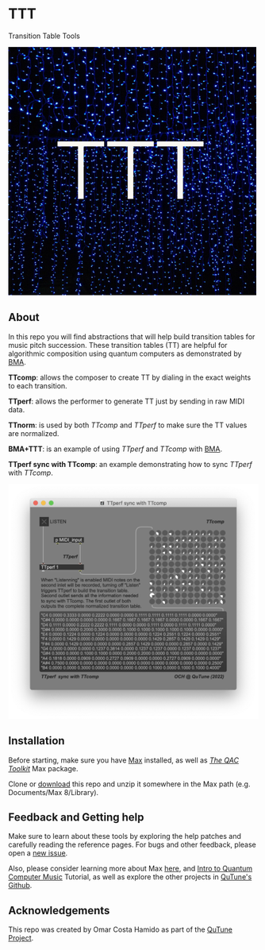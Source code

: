 # TTT
Transition Table Tools

![Package logo](/icon.png)

## About
In this repo you will find abstractions that will help build transition tables for music pitch succession. These transition tables (TT) are helpful for algorithmic composition using quantum computers as demonstrated by [BMA](https://github.com/iccmr-quantum/Miranda_Basak_Demos).

__TTcomp__: allows the composer to create TT by dialing in the exact weights to each transition.

__TTperf__: allows the performer to generate TT just by sending in raw MIDI data.

__TTnorm__: is used by both _TTcomp_ and _TTperf_ to make sure the TT values are normalized.

__BMA+TTT__: is an example of using _TTperf_ and _TTcomp_ with [BMA](https://github.com/iccmr-quantum/Miranda_Basak_Demos).

__TTperf sync with TTcomp__: an example demonstrating how to sync _TTperf_ with _TTcomp_.

![TTperf sync with TTcomp example](/examples/TTperf%20sync%20with%20TTcomp.png)

## Installation
Before starting, make sure you have [Max](http://cycling74.com) installed, as well as [_The QAC Toolkit_](http://quantumland.art/qac) Max package.

Clone or [download](https://github.com/Quantumland-art/TTT/archive/refs/heads/main.zip) this repo and unzip it somewhere in the Max path (e.g. Documents/Max 8/Library).

## Feedback and Getting help
Make sure to learn about these tools by exploring the help patches and carefully reading the reference pages.
For bugs and other feedback, please open a [new issue](https://github.com/Quantumland-art/TTT/issues/new).

Also, please consider learning more about Max [here](https://cycling74.com/get-started), and [Intro to Quantum Computer Music](https://github.com/Quantumland-art/Intro-to-Quantum-Computer-Music) Tutorial, as well as explore the other projects in [QuTune's Github](https://github.com/iccmr-quantum).

## Acknowledgements
This repo was created by Omar Costa Hamido as part of the [QuTune Project](https://iccmr-quantum.github.io/).
